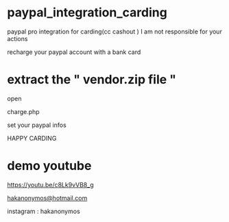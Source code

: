 # paypal_integration_carding
paypal pro integration for carding(cc cashout ) I am not responsible for your actions

recharge your paypal account with a bank card


# extract the " vendor.zip file "

open 

charge.php

set your paypal infos


HAPPY CARDING

# demo youtube

https://youtu.be/c8Lk9vVB8_g



hakanonymos@hotmail.com

instagram : hakanonymos

